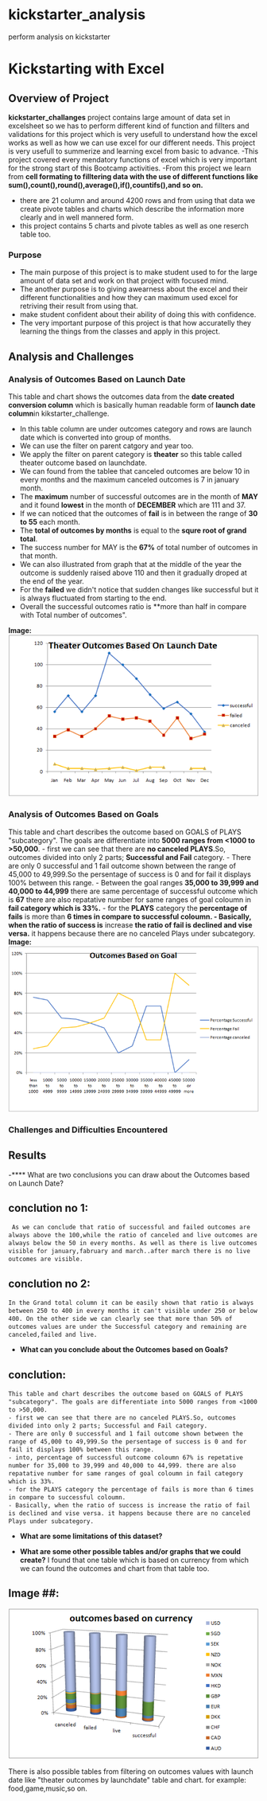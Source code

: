# kickstarter_analysis
perform analysis on kickstarter

# Kickstarting with Excel

## Overview of Project
  **kickstarter_challanges** project contains large amount of data set in excelsheet so we has to perform different kind of function and fillters and validations for this project which is very usefull to understand how the excel works as well as how we can use excel for our different needs. This project is very usefull to summerize and learning excel from basic to advance.
  -This project covered every mendatory functions of excel which is very important for the strong start of this Bootcamp activities.
  -From this project we learn from **cell formating to filltering data with the use of different functions like sum(),count(),round(),average(),if(),countifs(),and so on.**
  - there are 21 column and around 4200 rows and from using that data we create pivote tables and charts which describe the information more clearly and in well mannered form.
  - this project contains 5 charts and pivote tables as well as one reserch table too.


### Purpose
  - The main purpose of this project is to make student used to for the large amount of data set and work on that project with focused mind. 
  - The another purpose is to giving awearness about the excel and their different functionalities and how they can maximum used excel for retriving their result from using that.
  - make student confident about their ability of doing this with confidence.
  - The very important purpose of this project is that how accuratelly they learning the things from the classes and apply in this project.

## Analysis and Challenges

### Analysis of Outcomes Based on Launch Date
   This table and chart shows the outcomes data from the **date created conversion column** which is basically human readable form of **launch date column**in kikstarter_challenge.
   - In this table column are under outcomes category and rows are launch date which is converted into group of months.
   - We can use the filter on parent catgory and year too.
   - We apply the filter on parent category is **theater** so this table called theater outcome based on launchdate.
   - We can found from the tablee that canceled outcomes are below 10 in every months and the maximum canceled outcomes is 7 in january month.
   - The **maximum** number of successful outcomes are in the month of **MAY** and it found **lowest** in the month of **DECEMBER** which are 111 and 37.
   - If we can noticed that the outcomes of **fail** is in between the range of **30 to 55** each month.
   - The **total of outcomes by months** is equal to the **squre root of grand total**.
   - The success number for MAY is the **67%** of total number of outcomes in that month.
   - We can also illustrated from graph that at the middle of the year the outcome is suddenly raised above 110 and then it gradually droped at the end of the year.
   - For the **failed** we didn't notice that sudden changes like successful but it is always fluctuated from starting to the end.
   - Overall the successful outcomes ratio is **more than half in compare with Total number of outcomes". 

**Image:**
![Theater_Outcomes_vs_Launch](Resources/Theater_Outcomes_vs_Launch.png)

### Analysis of Outcomes Based on Goals

This table and chart describes the outcome based on GOALS of PLAYS "subcategory". The goals are differentiate into **5000 ranges from <1000 to >50,000**.
    - first we can see that there are **no canceled PLAYS**.So, outcomes divided into only 2 parts; **Successful and Fail** category.
    - There are only 0 successful and 1 fail outcome shown between the range of 45,000 to 49,999.So the persentage of success is 0 and for fail it displays 100% between this range.
    - Between the goal ranges **35,000 to 39,999 and 40,000 to 44,999** there are same  percentage of successful outcome which is  **67**  there are also repatative number for same ranges of goal coloumn in **fail category which is 33%.**
    - for the **PLAYS** category the **percentage of fails** is more than **6 times **in compare to successful coloumn.**
    - Basically, when the ratio of success is** increase **the ratio of fail is declined and vise versa.** it happens because there are no canceled Plays under subcategory.
    **Image:**
    ![Outcomes_vs_Goals](Resources/Outcomes_vs_Goals.png)
    

### Challenges and Difficulties Encountered
  

## Results

-**** What are two conclusions you can draw about the Outcomes based on Launch Date?

## conclution no 1:
     As we can conclude that ratio of successful and failed outcomes are always above the 100,while the ratio of canceled and live outcomes are always below the 50 in every months. As well as there is live outcomes visible for january,fabruary and march..after march there is no live outcomes are visible.

## conclution no 2:
    In the Grand total column it can be easily shown that ratio is always between 250 to 400 in every months it can't visible under 250 or below 400. On the other side we can clearly see that more than 50% of outcomes values are under the Successful category and remaining are canceled,failed and live.

- **What can you conclude about the Outcomes based on Goals?**
## conclution:
    This table and chart describes the outcome based on GOALS of PLAYS "subcategory". The goals are differentiate into 5000 ranges from <1000 to >50,000.
    - first we can see that there are no canceled PLAYS.So, outcomes divided into only 2 parts; Successful and Fail category.
    - There are only 0 successful and 1 fail outcome shown between the range of 45,000 to 49,999.So the persentage of success is 0 and for fail it displays 100% between this range.
    - into, percentage of successful outcome coloumn 67% is repetative number for 35,000 to 39,999 and 40,000 to 44,999. there are also repatative number for same ranges of goal coloumn in fail category which is 33%.
    - for the PLAYS category the percentage of fails is more than 6 times in compare to successful coloumn.
    - Basically, when the ratio of success is increase the ratio of fail is declined and vise versa. it happens because there are no canceled Plays under subcategory.


- **What are some limitations of this dataset?**

    


- **What are some other possible tables and/or graphs that we could create?**
I found that one table which is based on currency from which we can found the outcomes and chart from that table too.

## Image ##:
![Outcomebasedoncurrency1](Resources/Outcomebasedoncurrency1.png)

 There is also possible tables from filtering on outcomes values with launch date like "theater outcomes by launchdate" table and chart. for example: food,game,music,so on.

